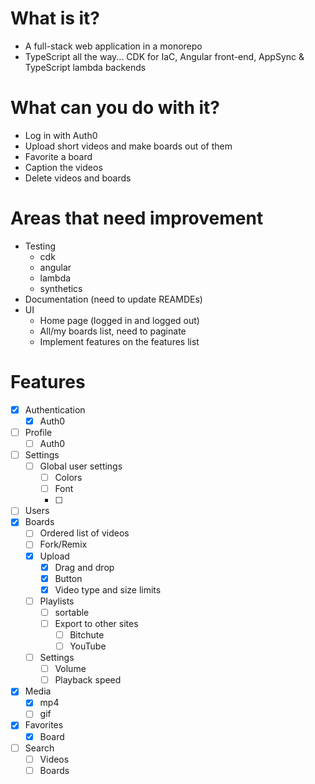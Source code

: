 # What is it?
- A full-stack web application in a monorepo
- TypeScript all the way... CDK for IaC, Angular front-end, AppSync & TypeScript lambda backends

# What can you do with it?
- Log in with Auth0
- Upload short videos and make boards out of them
- Favorite a board
- Caption the videos
- Delete videos and boards

# Areas that need improvement
- Testing
  - cdk
  - angular
  - lambda
  - synthetics
- Documentation (need to update REAMDEs)
- UI
  - Home page (logged in and logged out)
  - All/my boards list, need to paginate
  - Implement features on the features list

# Features

- [x] Authentication
	- [x] Auth0
- [ ] Profile
	- [ ] Auth0
- [ ] Settings
	- [ ] Global user settings
		- [ ] Colors
		- [ ] Font
		- [ ] 
- [ ] Users
- [x] Boards
	- [ ] Ordered list of videos
	- [ ] Fork/Remix
	- [x] Upload
		- [x] Drag and drop
		- [x] Button
		- [x] Video type and size limits
	- [ ] Playlists
		- [ ] sortable
		- [ ] Export to other sites
			- [ ] Bitchute
			- [ ] YouTube
	- [ ] Settings
		- [ ] Volume
		- [ ] Playback speed
- [x] Media
	- [x] mp4
	- [ ] gif
- [x] Favorites
	- [x] Board
- [ ] Search
	- [ ] Videos
	- [ ] Boards